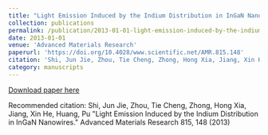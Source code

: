 ```yaml
---
title: "Light Emission Induced by the Indium Distribution in InGaN Nanowires"
collection: publications
permalink: /publication/2013-01-01-light-emission-induced-by-the-indium-distribution-in-ingan-nanowires
date: 2013-01-01
venue: 'Advanced Materials Research'
paperurl: 'https://doi.org/10.4028/www.scientific.net/AMR.815.148'
citation: 'Shi, Jun Jie, Zhou, Tie Cheng, Zhong, Hong Xia, Jiang, Xin He, Huang, Pu &quot;Light Emission Induced by the Indium Distribution in InGaN Nanowires.&quot; Advanced Materials Research 815, 148 (2013)'
category: manuscripts
---
```


<a href='https://doi.org/10.4028/www.scientific.net/AMR.815.148'>Download paper here</a>

Recommended citation: Shi, Jun Jie, Zhou, Tie Cheng, Zhong, Hong Xia, Jiang, Xin He, Huang, Pu &quot;Light Emission Induced by the Indium Distribution in InGaN Nanowires.&quot; Advanced Materials Research 815, 148 (2013)